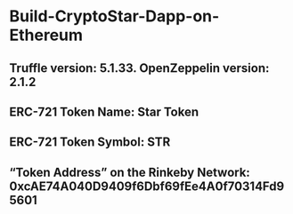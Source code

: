 # Build-CryptoStar-Dapp-on-Ethereum
## Truffle version: 5.1.33. OpenZeppelin version: 2.1.2
## ERC-721 Token Name: Star Token
## ERC-721 Token Symbol: STR
## “Token Address” on the Rinkeby Network: 0xcAE74A040D9409f6Dbf69fEe4A0f70314Fd95601
